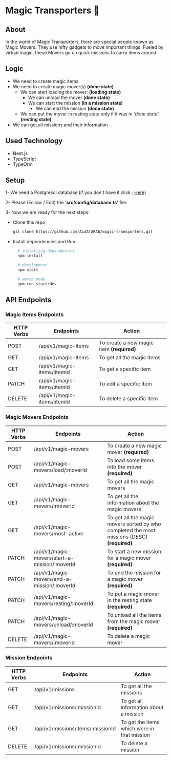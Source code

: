 # Magic Transporters 🚀

## About

In the world of Magic Transporters, there are special people known as Magic
Movers. They use nifty gadgets to move important things. Fueled by virtual magic,
these Movers go on quick missions to carry items around.

## Logic

* We need to create magic items
* We need to create magic mover(s) **(done state)**
  * We can start loading the mover: **(loading state)**
    * We can unload the mover **(done state)**
    * We can start the mission **(in a mission state)**
      * We can end the mission **(done state)**
  * We can put the mover in resting state only if it was in *'done state'* **(resting state)**
* We can get all missions and their information

## Used Technology

* Nest.js
* TypeScript
* TypeOrm

## Setup

1- We need a Postgresql database (if you don't have it click : [Here](https://www.postgresql.org/download/))

2- Please (Follow / Edit) the **'src/config/database.ts'** file.

3- Now we are ready for the next steps:

* Clone this repo

  ```bash
  git clone https://github.com/ALAATARAB/magic-transporters.git
  ```

* Install dependencies and Run

  ```bash
    # installing dependencies
    npm install
  ```
  
  ```bash
    # development
    npm start
  ```

  ```bash
    # watch mode
    npm run start:dev
  ```

## API Endpoints

### Magic Items Endpoints

| HTTP Verbs | Endpoints | Action |
| --- | --- | --- |
| POST | /api/v1/magic-items | To create a new magic item **(required)** |
| GET | /api/v1/magic-items | To get all the magic items |
| GET | /api/v1/magic-items/:itemId | To get a specific item |
| PATCH | /api/v1/magic-items/:itemId | To edit a specific item |
| DELETE | /api/v1/magic-items/:itemId | To delete a specific item |

### Magic Movers Endpoints

| HTTP Verbs | Endpoints | Action |
| --- | --- | --- |
| POST | /api/v1/magic-movers | To create a new magic mover **(required)** |
| POST | /api/v1/magic-movers/load/:moverId | To load some items into the mover **(required)** |
| GET | /api/v1/magic-movers | To get all the magic movers |
| GET | /api/v1/magic-movers/:moverId | To get all the information about the magic movers |
| GET | /api/v1/magic-movers/most-active | To get all the magic movers sorted by who completed the most missions (DESC) **(required)** |
| PATCH | /api/v1/magic-movers/start-a-mission/:moverId | To start a new mission for a magic mover **(required)** |
| PATCH | /api/v1/magic-movers/end-a-mission/:moverId | To end the mission for a magic mover **(required)** |
| PATCH | /api/v1/magic-movers/resting/:moverId | To put a magic mover in the resting state **(required)** |
| PATCH | /api/v1/magic-movers/unload/:moverId | To unload all the items from the magic mover **(required)** |
| DELETE | /api/v1/magic-movers/:moverId | To delete a magic mover |

### Mission Endpoints

| HTTP Verbs | Endpoints | Action |
| --- | --- | --- |
| GET | /api/v1/missions | To get all the missions |
| GET | /api/v1/missions/:missionId | To get all information about a mission |
| GET | /api/v1/missions/items/:missionId | To get the items which were in that mission |
| DELETE | /api/v1/missions/:missionId | To delete a mission |

